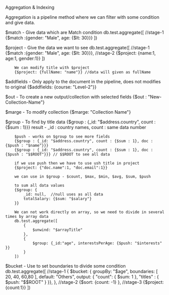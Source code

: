 Aggregation & Indexing

Aggregation is a pipeline method where we can filter with some condition and give data.

$match - Give data which are Match condition
        db.test.aggregate([
            //stage-1
            {$match :{gender: "Male", age: {$lt: 30}}}
        ])

$project - Give the data we want to see
            db.test.aggregate([
            //stage-1
            {$match :{gender: "Male", age: {$lt: 30}}},
            //stage-2
            {$project: {name:1, age:1, gender:1}}
        ])

        We can modify title with $project
        {$project: {fullName: "name"}} //data will given as fullName

$addfields - Only apply to the document in the pipeline, does not modifies to original
            {$addfields: {course: "Level-2"}}


$out - To create a new output/collection with selected fields
        {$out : "New-Collection-Name"}

$marge - To modify collection
        {$marge: "Collection Name"}

$group - To find by title data
        {$group : {_id: "$address.country", count : {$sum : 1}}}
        result - _id : country names, count : same data number

        $push - works on $group to see more fields
        {$group : {_id: "$address.country", count : {$sum : 1}, doc : {$push : "$name"}}}
        {$group : {_id: "$address.country", count : {$sum : 1}, doc : {$push : "$$ROOT"}}} // $$ROOT to see all data

        if we use push then we have to use ush title in project
        {$project: {"doc.name":1, "doc.email":1}}

        we can use in $group - $count, $max, $min, $avg, $sum, $push

        to sum all data values
        {$group: {
            _id: null,  //null uses as all data
            totalSalary: {$sum: "$salary"}
        }}

        We can not work directly on array, so we need to divide in several times by array data
        db.test.aggregate([
            {
                $unwind: "$arrayTitle"
            },
            {
                $group: {_id:"age", interestsPerAge: {$push: "$interests" }}
            }
        ])


$bucket - Use to set boundaries to divide some condition
          db.test.aggregate([
            //stage-1
            {
                $bucket: {
                      groupBy: "$age",
                      boundaries: [ 20, 40, 60,80 ],
                      default: "Others",
                      output: {
                        "count": { $sum: 1 },
                        "titles" : { $push: "$$ROOT" }
                      }},
            },
            //stage-2
            {$sort: {count: -1}            },
            //stage-3
            {$project: {count:1}}
        ])